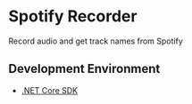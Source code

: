# Spotify Recorder
Record audio and get track names from Spotify

## Development Environment
- [.NET Core SDK](https://dotnet.microsoft.com/download)

